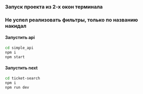 ### Запуск проекта из 2-х окон терминала

### Не успел реализовать фильтры, только по названию накидал

#### Запустить api

```bash
cd simple_api
npm i
npm start
```

#### Запустить next

```bash
cd ticket-search
npm i
npm run dev
```
